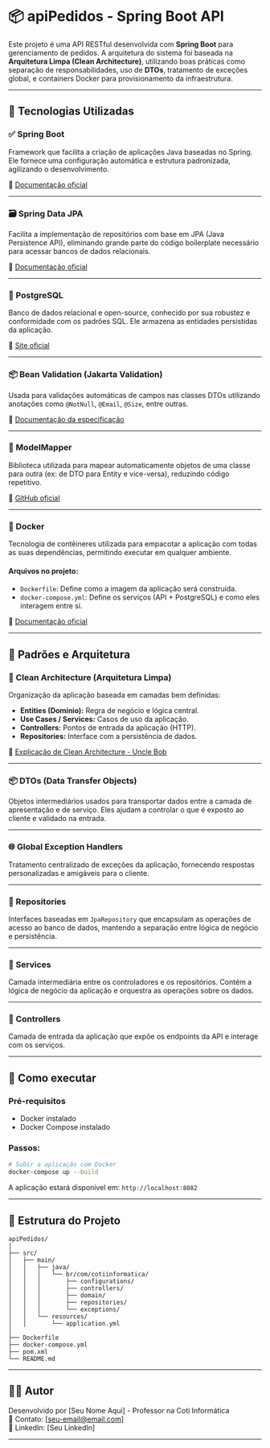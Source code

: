 # 📦 apiPedidos - Spring Boot API

Este projeto é uma API RESTful desenvolvida com **Spring Boot** para gerenciamento de pedidos. A arquitetura do sistema foi baseada na **Arquitetura Limpa (Clean Architecture)**, utilizando boas práticas como separação de responsabilidades, uso de **DTOs**, tratamento de exceções global, e containers Docker para provisionamento da infraestrutura.

---

## 🚀 Tecnologias Utilizadas

### ✅ Spring Boot
Framework que facilita a criação de aplicações Java baseadas no Spring. Ele fornece uma configuração automática e estrutura padronizada, agilizando o desenvolvimento.

🔗 [Documentação oficial](https://spring.io/projects/spring-boot)

---

### 🗃 Spring Data JPA
Facilita a implementação de repositórios com base em JPA (Java Persistence API), eliminando grande parte do código boilerplate necessário para acessar bancos de dados relacionais.

🔗 [Documentação oficial](https://spring.io/projects/spring-data-jpa)

---

### 🐘 PostgreSQL
Banco de dados relacional e open-source, conhecido por sua robustez e conformidade com os padrões SQL. Ele armazena as entidades persistidas da aplicação.

🔗 [Site oficial](https://www.postgresql.org/)

---

### 📦 Bean Validation (Jakarta Validation)
Usada para validações automáticas de campos nas classes DTOs utilizando anotações como `@NotNull`, `@Email`, `@Size`, entre outras.

🔗 [Documentação da especificação](https://jakarta.ee/specifications/bean-validation/)

---

### 🔄 ModelMapper
Biblioteca utilizada para mapear automaticamente objetos de uma classe para outra (ex: de DTO para Entity e vice-versa), reduzindo código repetitivo.

🔗 [GitHub oficial](https://github.com/modelmapper/modelmapper)

---

### 🐳 Docker
Tecnologia de contêineres utilizada para empacotar a aplicação com todas as suas dependências, permitindo executar em qualquer ambiente.

#### Arquivos no projeto:
- `Dockerfile`: Define como a imagem da aplicação será construída.
- `docker-compose.yml`: Define os serviços (API + PostgreSQL) e como eles interagem entre si.

🔗 [Documentação oficial](https://docs.docker.com/)

---

## 🧱 Padrões e Arquitetura

### 🧼 Clean Architecture (Arquitetura Limpa)
Organização da aplicação baseada em camadas bem definidas:
- **Entities (Domínio):** Regra de negócio e lógica central.
- **Use Cases / Services:** Casos de uso da aplicação.
- **Controllers:** Pontos de entrada da aplicação (HTTP).
- **Repositories:** Interface com a persistência de dados.

🔗 [Explicação de Clean Architecture - Uncle Bob](https://8thlight.com/blog/uncle-bob/2012/08/13/the-clean-architecture.html)

---

### 📦 DTOs (Data Transfer Objects)
Objetos intermediários usados para transportar dados entre a camada de apresentação e de serviço. Eles ajudam a controlar o que é exposto ao cliente e validado na entrada.

---

### 🌐 Global Exception Handlers
Tratamento centralizado de exceções da aplicação, fornecendo respostas personalizadas e amigáveis para o cliente.

---

### 🧾 Repositories
Interfaces baseadas em `JpaRepository` que encapsulam as operações de acesso ao banco de dados, mantendo a separação entre lógica de negócio e persistência.

---

### 🧠 Services
Camada intermediária entre os controladores e os repositórios. Contém a lógica de negócio da aplicação e orquestra as operações sobre os dados.

---

### 📡 Controllers
Camada de entrada da aplicação que expõe os endpoints da API e interage com os serviços.

---

## 🧪 Como executar

### Pré-requisitos
- Docker instalado
- Docker Compose instalado

### Passos:

```bash
# Subir a aplicação com Docker
docker-compose up --build
```

A aplicação estará disponível em: `http://localhost:8082`

---

## 📂 Estrutura do Projeto

```
apiPedidos/
│
├── src/
│   ├── main/
│   │   ├── java/
│   │   │   └── br/com/cotiinformatica/
│   │   │       ├── configurations/
│   │   │       ├── controllers/
│   │   │       ├── domain/
│   │   │       ├── repositories/
│   │   │       └── exceptions/
│   │   └── resources/
│   │       └── application.yml
│
├── Dockerfile
├── docker-compose.yml
├── pom.xml
└── README.md
```

---

## 👨‍💻 Autor

Desenvolvido por [Seu Nome Aqui] - Professor na Coti Informática  
📧 Contato: [seu-email@email.com]  
🔗 LinkedIn: [Seu LinkedIn]

---
